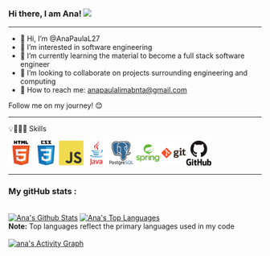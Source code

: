 
### Hi there, I am Ana!  <img src="https://raw.githubusercontent.com/MartinHeinz/MartinHeinz/master/wave.gif" width="30px">
---
- 👋 Hi, I’m @AnaPaulaL27
- 👀 I’m interested in software engineering
- 🌱 I’m currently learning the material to become a full stack software engineer 
- 💞️ I’m looking to collaborate on projects surrounding engineering and computing
- 🚀 How to reach me: anapaulalimabnta@gmail.com

Follow me on my journey! 😊

---

💡🤸🏾‍♀️ Skills 

<img src ="https://github.com/devicons/devicon/blob/master/icons/html5/html5-original-wordmark.svg" alt="HTML logo" width ="50" height ="50"/><img src ="https://github.com/devicons/devicon/blob/master/icons/css3/css3-original-wordmark.svg" alt="Css logo" width ="50" height ="50"/><img src="https://github.com/devicons/devicon/blob/master/icons/javascript/javascript-original.svg" alt="Javascript logo" width ="50" height ="50"/><img src="https://github.com/devicons/devicon/blob/master/icons/java/java-original-wordmark.svg" alt="Java logo" width ="50" height ="50"/><img src="https://github.com/devicons/devicon/blob/master/icons/postgresql/postgresql-original-wordmark.svg" alt="Postgresql logo" width ="50" height ="50"/> <img src="https://github.com/devicons/devicon/blob/master/icons/spring/spring-original-wordmark.svg" alt="Spring logo" width ="50" height ="50"/><img src="https://github.com/devicons/devicon/blob/master/icons/git/git-original-wordmark.svg" alt="git logo" width ="50" height ="50"/><img src="https://github.com/devicons/devicon/blob/master/icons/github/github-original-wordmark.svg" alt="Github logo" width ="50" height ="50"/>

---
### My gitHub stats :
<br/>
    <a href="https://github.com/anapaulal27/"><img alt="Ana's Github Stats" src="https://github-readme-stats.vercel.app/api?username=anapaulal27&show_icons=true&count_private=true&theme=react&hide_border=true&bg_color=0D1117" /></a>
  <a href="https://github.com/anapaulal27/"><img alt="Ana's Top Languages" src="https://github-readme-stats.vercel.app/api/top-langs/?username=anapaulal27&langs_count=8&count_private=true&layout=compact&theme=react&hide_border=true&bg_color=0D1117" /></a>
  <br/>
  <b>Note:</b> Top languages reflect the primary languages used in my code
<br/>
<br/>
<a href="https://github.com/anabela-lima/"><img alt="ana's Activity Graph" src="https://activity-graph.herokuapp.com/graph?username=anapaulal27&bg_color=0D1117&color=5BCDEC&line=5BCDEC&point=FFFFFF&hide_border=true" /></a>
<br/>
<br/>
<!--
**anapaulal27/anapaulal27** is a :sparkles: _special_ :sparkles: repository because its `README.md` (this file) appears on your GitHub profile.
